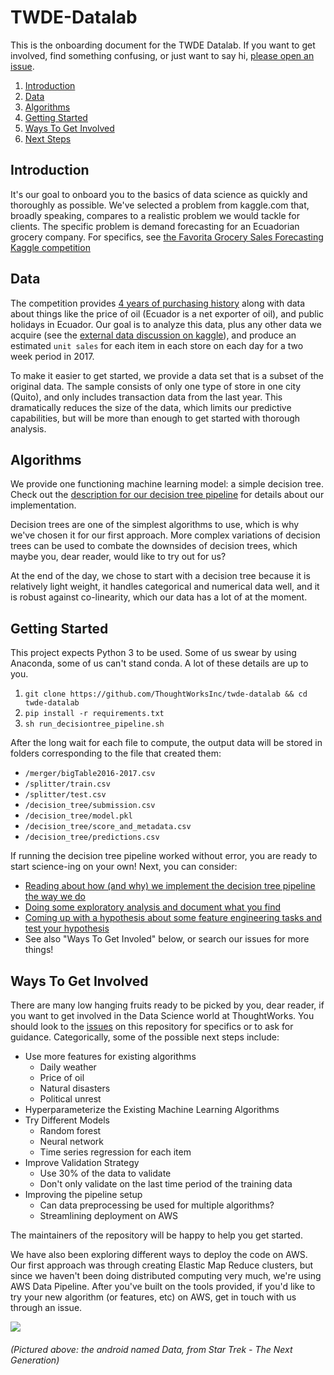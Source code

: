 # TWDE-Datalab
This is the onboarding document for the TWDE Datalab. If you want to get involved, find something confusing, or just want to say hi, [please open an issue](https://github.com/ThoughtWorksInc/twde-datalab/issues).

1. [Introduction](https://github.com/ThoughtWorksInc/twde-datalab/blob/master/README.md#introduction)
1. [Data](https://github.com/ThoughtWorksInc/twde-datalab/blob/master/README.md#data)
1. [Algorithms](https://github.com/ThoughtWorksInc/twde-datalab/blob/master/README.md#algorithms)
1. [Getting Started](https://github.com/ThoughtWorksInc/twde-datalab/blob/master/README.md#getting-started)
1. [Ways To Get Involved](https://github.com/ThoughtWorksInc/twde-datalab/blob/master/README.md#ways-to-get-involved)
1. [Next Steps](https://github.com/ThoughtWorksInc/twde-datalab/blob/master/README.md#next-steps)


## Introduction
It's our goal to onboard you to the basics of data science as quickly and thoroughly as possible. We've selected a problem from kaggle.com that, broadly speaking, compares to a realistic problem we would tackle for clients. The specific problem is demand forecasting for an Ecuadorian grocery company. For specifics, see [the Favorita Grocery Sales Forecasting Kaggle competition](https://www.kaggle.com/c/favorita-grocery-sales-forecasting)

## Data
The competition provides [4 years of purchasing history](https://www.kaggle.com/c/favorita-grocery-sales-forecasting/data) along with data about things like the price of oil (Ecuador is a net exporter of oil), and public holidays in Ecuador. Our goal is to analyze this data, plus any other data we acquire (see the [external data discussion on kaggle](https://www.kaggle.com/c/favorita-grocery-sales-forecasting/discussion/41537)), and produce an estimated `unit sales` for each item in each store on each day for a two week period in 2017. 

To make it easier to get started, we provide a data set that is a subset of the original data. The sample consists of only one type of store in one city (Quito), and only includes transaction data from the last year. This dramatically reduces the size of the data, which limits our predictive capabilities, but will be more than enough to get started with thorough analysis.

## Algorithms
We provide one functioning machine learning model: a simple decision tree. Check out the [description for our decision tree pipeline](https://github.com/ThoughtWorksInc/twde-datalab/blob/master/decision_tree_overview.md) for details about our implementation. 

Decision trees are one of the simplest algorithms to use, which is why we've chosen it for our first approach. More complex variations of decision trees can be used to combate the downsides of decision trees, which maybe you, dear reader, would like to try out for us?

At the end of the day, we chose to start with a decision tree because it is relatively light weight, it handles categorical and numerical data well, and it is robust against co-linearity, which our data has a lot of at the moment. 

## Getting Started
This project expects Python 3 to be used. Some of us swear by using Anaconda, some of us can't stand conda. A lot of these details are up to you.

1. `git clone https://github.com/ThoughtWorksInc/twde-datalab && cd twde-datalab`
1. `pip install -r requirements.txt`
1. `sh run_decisiontree_pipeline.sh`

After the long wait for each file to compute, the output data will be stored in folders corresponding to the file that created them:
- `/merger/bigTable2016-2017.csv`
- `/splitter/train.csv`
- `/splitter/test.csv`
- `/decision_tree/submission.csv`
- `/decision_tree/model.pkl`
- `/decision_tree/score_and_metadata.csv`
- `/decision_tree/predictions.csv`

If running the decision tree pipeline worked without error, you are ready to start science-ing on your own! Next, you can consider:
- [Reading about how (and why) we implement the decision tree pipeline the way we do](https://github.com/ThoughtWorksInc/twde-datalab/blob/master/decision_tree_overview.md)
- [Doing some exploratory analysis and document what you find](https://github.com/ThoughtWorksInc/twde-datalab/blob/master/analysis)
- [Coming up with a hypothesis about some feature engineering tasks and test your hypothesis](https://github.com/ThoughtWorksInc/twde-datalab/blob/master/Feature_Engineering.ipynb)
- See also "Ways To Get Involed" below, or search our issues for more things!


## Ways To Get Involved
There are many low hanging fruits ready to be picked by you, dear reader, if you want to get involved in the Data Science world at ThoughtWorks. You should look to the [issues](https://github.com/ThoughtWorksInc/twde-datalab/issues) on this repository for specifics or to ask for guidance. Categorically, some of the possible next steps include:
  - Use more features for existing algorithms
    - Daily weather
    - Price of oil
    - Natural disasters
    - Political unrest
  - Hyperparameterize the Existing Machine Learning Algorithms
  - Try Different Models
    - Random forest
    - Neural network
    - Time series regression for each item
  - Improve Validation Strategy 
    - Use 30% of the data to validate
    - Don't only validate on the last time period of the training data
  - Improving the pipeline setup
    - Can data preprocessing be used for multiple algorithms?
    - Streamlining deployment on AWS
  
The maintainers of the repository will be happy to help you get started.

We have also been exploring different ways to deploy the code on AWS. Our first approach was through creating Elastic Map Reduce clusters, but since we haven't been doing distributed computing very much, we're using AWS Data Pipeline. After you've built on the tools provided, if you'd like to try your new algorithm (or features, etc) on AWS, get in touch with us through an issue.

![](http://i0.kym-cdn.com/photos/images/original/001/268/288/04a.gif)
###### (Pictured above: the android named Data, from Star Trek - The Next Generation)
